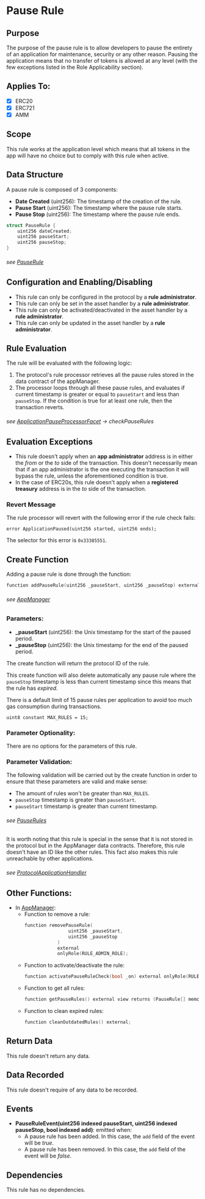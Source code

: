 # Pause Rule

## Purpose

The purpose of the pause rule is to allow developers to pause the entirety of an application for maintenance, security or any other reason. Pausing the application means that no transfer of tokens is allowed at any level (with the few exceptions listed in the Role Applicability section). 

## Applies To:

- [x] ERC20
- [x] ERC721
- [x] AMM

## Scope 

This rule works at the application level which means that all tokens in the app will have no choice but to comply with this rule when active.

## Data Structure

A pause rule is composed of 3 components:

- **Date Created** (uint256): The timestamp of the creation of the rule.
- **Pause Start** (uint256): The timestamp where the pause rule starts.
- **Pause Stop** (uint256): The timestamp where the pause rule ends.

```c
struct PauseRule {
    uint256 dateCreated;
    uint256 pauseStart;
    uint256 pauseStop;
}
```
###### *see [PauseRule](../../src/data/PauseRule.sol)*

## Configuration and Enabling/Disabling
- This rule can only be configured in the protocol by a **rule administrator**.
- This rule can only be set in the asset handler by a **rule administrator**.
- This rule can only be activated/deactivated in the asset handler by a **rule administrator**.
- This rule can only be updated in the asset handler by a **rule administrator**.


## Rule Evaluation

The rule will be evaluated with the following logic:

1. The protocol's rule processor retrieves all the pause rules stored in the data contract of the appManager. 
2. The processor loops through all these pause rules, and evaluates if current timestamp is greater or equal to `pauseStart` and less than `pauseStop`. If the condition is true for at least one rule, then the transaction reverts.

###### *see [ApplicationPauseProcessorFacet](../../src/protocol/economic/ruleProcessor/ApplicationPauseProcessorFacet.sol) -> checkPauseRules*

## Evaluation Exceptions 
- This rule doesn't apply when an **app administrator** address is in either the *from* or the *to* side of the transaction. This doesn't necessarily mean that if an app administrator is the one executing the transaction it will bypass the rule, unless the aforementioned condition is true.
- In the case of ERC20s, this rule doesn't apply when a **registered treasury** address is in the *to* side of the transaction.

### Revert Message

The rule processor will revert with the following error if the rule check fails: 

```
error ApplicationPaused(uint256 started, uint256 ends);
```

The selector for this error is `0x33385551`.


## Create Function

Adding a pause rule is done through the function:

```c
function addPauseRule(uint256 _pauseStart, uint256 _pauseStop) external onlyRole(RULE_ADMIN_ROLE);
```
###### *see [AppManager](../../src/client/application/AppManager.sol)*

### Parameters:

- **_pauseStart** (uint256): the Unix timestamp for the start of the paused period.
- **_pauseStop** (uint256): the Unix timestamp for the end of the paused period.

The create function will return the protocol ID of the rule.

This create function will also delete automatically any pause rule where the `pauseStop` timestamp is less than current timestamp  since this means that the rule has *expired*. 

There is a default limit of 15 pause rules per application to avoid too much gas consumption during transactions.

```
uint8 constant MAX_RULES = 15;
```

### Parameter Optionality:

There are no options for the parameters of this rule.

### Parameter Validation:

The following validation will be carried out by the create function in order to ensure that these parameters are valid and make sense:

- The amount of rules won't be greater than `MAX_RULES`.
- `pauseStop` timestamp is greater than `pauseStart`.
- `pauseStart` timestamp is greater than current timestamp.


###### *see [PauseRules](../../src/data/PauseRules.sol)*

It is worth noting that this rule is special in the sense that it is not stored in the protocol but in the AppManager data contracts. Therefore, this rule doesn't have an ID like the other rules. This fact also makes this rule unreachable by other applications.

###### *see [ProtocolApplicationHandler](../../src/client/application/ProtocolApplicationHandler.sol)*

## Other Functions:

- In [AppManager](../../src/client/application/AppManager.sol):
    -  Function to remove a rule:
        ```c
        function removePauseRule(
                        uint256 _pauseStart, 
                        uint256 _pauseStop
                    ) 
                    external 
                    onlyRole(RULE_ADMIN_ROLE);
        ```
    - Function to activate/deactivate the rule:
        ```c
        function activatePauseRuleCheck(bool _on) external onlyRole(RULE_ADMIN_ROLE);
        ```
    - Function to get all rules:
        ```c
        function getPauseRules() external view returns (PauseRule[] memory);
        ```
    - Function to clean expired rules:
        ```c
        function cleanOutdatedRules() external;
        ```

## Return Data

This rule doesn't return any data.

## Data Recorded

This rule doesn't require of any data to be recorded.

## Events

- **PauseRuleEvent(uint256 indexed pauseStart, uint256 indexed pauseStop, bool indexed add)**: emitted when:
    - A pause rule has been added. In this case, the `add` field of the event will be *true*.
    - A pause rule has been removed. In this case, the `add` field of the event will be *false*.

## Dependencies

This rule has no dependencies.

